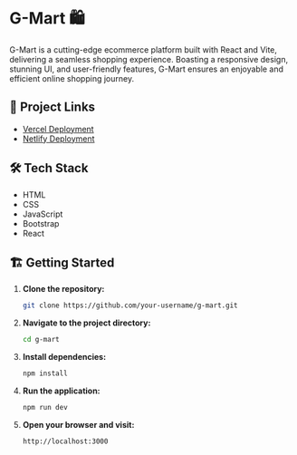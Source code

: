 # G-Mart 🛍️

G-Mart is a cutting-edge ecommerce platform built with React and Vite, delivering a seamless shopping experience. Boasting a responsive design, stunning UI, and user-friendly features, G-Mart ensures an enjoyable and efficient online shopping journey.

## 🚀 Project Links

- [Vercel Deployment](https://g-mart-batch-6.vercel.app/)
- [Netlify Deployment](https://g-mart-batch-6.netlify.app/)

## 🛠️ Tech Stack

- HTML
- CSS
- JavaScript
- Bootstrap
- React

## 🏗️ Getting Started

1. **Clone the repository:**
   ```bash
   git clone https://github.com/your-username/g-mart.git

2. **Navigate to the project directory:**
   ```bash
   cd g-mart

3. **Install dependencies:**
   ```bash
   npm install

4. **Run the application:**
   ```bash
   npm run dev

5. **Open your browser and visit:**
   ```http
   http://localhost:3000          

